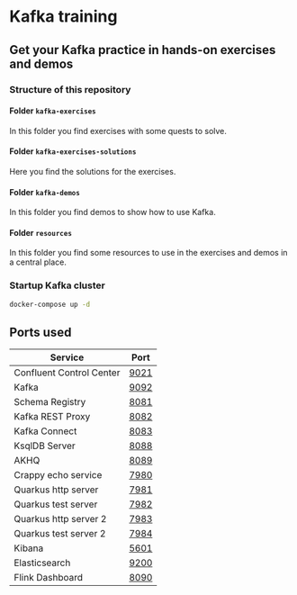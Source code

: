 # Kafka training

## Get your Kafka practice in hands-on exercises and demos

### Structure of this repository

#### Folder `kafka-exercises`

In this folder you find exercises with some quests to solve.

#### Folder `kafka-exercises-solutions`

Here you find the solutions for the exercises.

#### Folder `kafka-demos`

In this folder you find demos to show how to use Kafka.

#### Folder `resources`

In this folder you find some resources to use in the exercises and demos in a central place.

### Startup Kafka cluster

```bash
docker-compose up -d
```

## Ports used

| Service                  | Port                          |
|--------------------------|-------------------------------|
| Confluent Control Center | [9021](http://localhost:9021) |
| Kafka                    | [9092](http://localhost:9092) |
| Schema Registry          | [8081](http://localhost:8081) |
| Kafka REST Proxy         | [8082](http://localhost:8082) |
| Kafka Connect            | [8083](http://localhost:8083) |
| KsqlDB Server            | [8088](http://localhost:8088) |
| AKHQ                     | [8089](http://localhost:8089) |
| Crappy echo service      | [7980](http://localhost:7980) |
| Quarkus http server      | [7981](http://localhost:7981) |
| Quarkus test server      | [7982](http://localhost:7982) |
| Quarkus http server 2    | [7983](http://localhost:7983) |
| Quarkus test server 2    | [7984](http://localhost:7984) |
| Kibana                   | [5601](http://localhost:5601) |
| Elasticsearch            | [9200](http://localhost:9200) |
| Flink Dashboard          | [8090](http://localhost:8090) |
